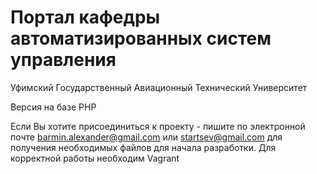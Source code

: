 Портал кафедры автоматизированных систем управления
=========
Уфимский Государственный Авиационный Технический Университет

Версия на базе PHP

Если Вы хотите присоединиться к проекту - пишите по электронной почте barmin.alexander@gmail.com или
startsev@gmail.com для получения необходимых файлов для начала разработки. Для корректной работы необходим Vagrant